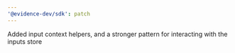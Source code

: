 ```yaml
---
'@evidence-dev/sdk': patch
---
```


Added input context helpers, and a stronger pattern for interacting with the inputs store
